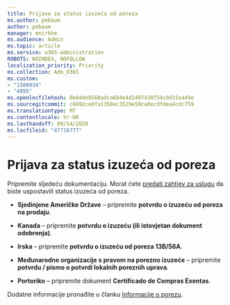 ```yaml
---
title: Prijava za status izuzeća od poreza
ms.author: pebaum
author: pebaum
manager: mnirkhe
ms.audience: Admin
ms.topic: article
ms.service: o365-administration
ROBOTS: NOINDEX, NOFOLLOW
localization_priority: Priority
ms.collection: Adm_O365
ms.custom:
- "1500034"
- "4895"
ms.openlocfilehash: 0e84de8568adca684e4d2497438f54c9d31ea49e
ms.sourcegitcommit: c6692ce0fa1358ec3529e59ca0ecdfdea4cdc759
ms.translationtype: MT
ms.contentlocale: hr-HR
ms.lasthandoff: 09/14/2020
ms.locfileid: "47716777"
---
```

# <a name="apply-for-tax-exempt-status"></a>Prijava za status izuzeća od poreza

Pripremite sljedeću dokumentaciju. Morat ćete [predati zahtjev za uslugu](https://docs.microsoft.com/microsoft-365/admin/contact-support-for-business-products) da biste uspostavili status izuzeća od poreza.

- **Sjedinjene Američke Države** – pripremite **potvrdu o izuzeću od poreza na prodaju**.

- **Kanada** – pripremite **potvrdu o izuzeću (ili istovjetan dokument odobrenja)**.

- **Irska** – pripremite **potvrdu o izuzeću od poreza 13B/56A**.

- **Međunarodne organizacije s pravom na porezno izuzeće** – pripremite **potvrdu / pismo o potvrdi lokalnih poreznih uprava**.

- **Portoriko** – pripremite dokument **Certificado de Compras Exentas**.

Dodatne informacije pronađite u članku [Informacije o porezu](https://docs.microsoft.com/microsoft-365/commerce/billing-and-payments/tax-information).
